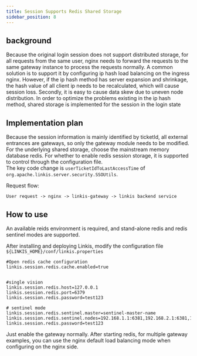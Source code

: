 ```yaml
---
title: Session Supports Redis Shared Storage
sidebar_position: 8
---
```

## background
Because the original login session does not support distributed storage, for all requests from the same user, nginx needs to forward the requests to the same gateway instance to process the requests normally.
A common solution is to support it by configuring ip hash load balancing on the ingress nginx.
However, if the ip hash method has server expansion and shrinkage, the hash value of all client ip needs to be recalculated, which will cause session loss.
Secondly, it is easy to cause data skew due to uneven node distribution. In order to optimize the problems existing in the ip hash method, shared storage is implemented for the session in the login state


## Implementation plan
Because the session information is mainly identified by ticketId, all external entrances are gateways, so only the gateway module needs to be modified.
For the underlying shared storage, choose the mainstream memory database redis. For whether to enable redis session storage, it is supported to control through the configuration file.  
The key code change is `userTicketIdToLastAccessTime` of `org.apache.linkis.server.security.SSOUtils`.

Request flow:

`User request -> nginx -> linkis-gateway -> linkis backend service`


## How to use
 
An available reids environment is required, and stand-alone redis and redis sentinel modes are supported.

After installing and deploying Linkis, modify the configuration file `${LINKIS_HOME}/conf/linkis.properties`
```shell script
#Open redis cache configuration
linkis.session.redis.cache.enabled=true


#single vision
linkis.session.redis.host=127.0.0.1
linkis.session.redis.port=6379
linkis.session.redis.password=test123

# sentinel mode
linkis.session.redis.sentinel.master=sentinel-master-name
linkis.session.redis.sentinel.nodes=192.168.1.1:6381,192.168.2.1:6381,192.168.3.1:6381
linkis.session.redis.password=test123

```

Just enable the gateway normally. After starting redis, for multiple gateway examples, you can use the nginx default load balancing mode when configuring on the nginx side.


